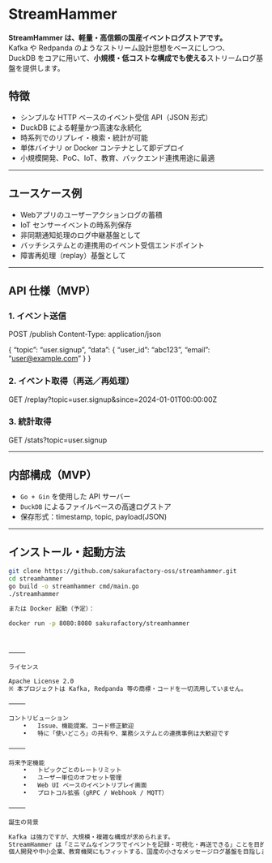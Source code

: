 # StreamHammer

**StreamHammer は、軽量・高信頼の国産イベントログストアです。**  
Kafka や Redpanda のようなストリーム設計思想をベースにしつつ、  
DuckDB をコアに用いて、**小規模・低コストな構成でも使える**ストリームログ基盤を提供します。

## 特徴

- シンプルな HTTP ベースのイベント受信 API（JSON 形式）
- DuckDB による軽量かつ高速な永続化
- 時系列でのリプレイ・検索・統計が可能
- 単体バイナリ or Docker コンテナとして即デプロイ
- 小規模開発、PoC、IoT、教育、バックエンド連携用途に最適

---

## ユースケース例

- Webアプリのユーザーアクションログの蓄積
- IoT センサーイベントの時系列保存
- 非同期通知処理のログ中継基盤として
- バッチシステムとの連携用のイベント受信エンドポイント
- 障害再処理（replay）基盤として

---

## API 仕様（MVP）

### 1. イベント送信

POST /publish
Content-Type: application/json

{
“topic”: “user.signup”,
“data”: {
“user_id”: “abc123”,
“email”: “user@example.com”
}
}

### 2. イベント取得（再送／再処理）

GET /replay?topic=user.signup&since=2024-01-01T00:00:00Z

### 3. 統計取得

GET /stats?topic=user.signup

---

## 内部構成（MVP）

- `Go + Gin` を使用した API サーバー
- `DuckDB` によるファイルベースの高速ログストア
- 保存形式：timestamp, topic, payload(JSON)

---

## インストール・起動方法

```bash
git clone https://github.com/sakurafactory-oss/streamhammer.git
cd streamhammer
go build -o streamhammer cmd/main.go
./streamhammer

または Docker 起動（予定）：

docker run -p 8080:8080 sakurafactory/streamhammer



⸻

ライセンス

Apache License 2.0
※ 本プロジェクトは Kafka, Redpanda 等の商標・コードを一切流用していません。

⸻

コントリビューション
	•	Issue、機能提案、コード修正歓迎
	•	特に「使いどころ」の共有や、業務システムとの連携事例は大歓迎です

⸻

将来予定機能
	•	トピックごとのレートリミット
	•	ユーザー単位のオフセット管理
	•	Web UI ベースのイベントリプレイ画面
	•	プロトコル拡張（gRPC / Webhook / MQTT）

⸻

誕生の背景

Kafka は強力ですが、大規模・複雑な構成が求められます。
StreamHammer は「ミニマムなインフラでイベントを記録・可視化・再送できる」ことを目的に設計されました。
個人開発や中小企業、教育機関にもフィットする、国産の小さなメッセージログ基盤を目指します。
